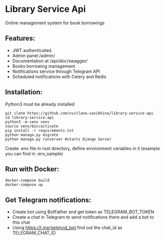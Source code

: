 # Library Service Api
Online management system for book borrowings
## Features:
* JWT authenticated.
* Admin panel /admin/
* Documentation at /api/doc/swagger/
* Books borrowing management
* Notifications service through Telegram API
* Scheduled notifications with Celery and Redis

## Installation:
Python3 must be already installed

```shell
git clone https://github.com/svitlana-savikhina/library-service-api
cd library-service-api
python3 -m venv venv
source venv/bin/activate
pip install -r requirements.txt
python manage.py migrate
python manage.py runserver #starts Django Server
```
Create .env file in root directory, define environment variables in it (example you can find in .env_sample)

## Run with Docker:
```shell
docker-compose build
docker-compose up
```

## Get Telegram notifications:
* Create bot using BotFather and get token as TELEGRAM_BOT_TOKEN
* Create a chat in Telegram to send notifications there and add a bot to this chat
* Using https://t.me/getmyid_bot find out the chat_id as TELEGRAM_CHAT_ID